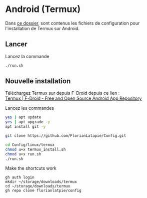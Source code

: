 # Android (Termux)

Dans [ce dossier](https://github.com/FlorianLatapie/Config/tree/main/linux/termux), sont contenus les fichiers de configuration pour l'installation de Termux sur Android.

## Lancer

Lancez la commande

```sh
./run.sh 
```

## Nouvelle installation

Téléchargez Termux sur depuis F-Droid depuis ce lien :  
[Termux | F-Droid - Free and Open Source Android App Repository](https://f-droid.org/packages/com.termux/)

Lancez les commandes

```sh
yes | apt update
yes | apt upgrade -y
apt install git -y
```

```sh
git clone https://github.com/FlorianLatapie/Config.git
```

```sh
cd Config/linux/termux
chmod u+x termux_install.sh
chmod u+x run.sh
./run.sh
```

Make the shortcuts work
```
gh auth login
mkdir ~/storage/downloads/termux
cd ~/storage/downloads/termux
gh repo clone florianlatpie/config
